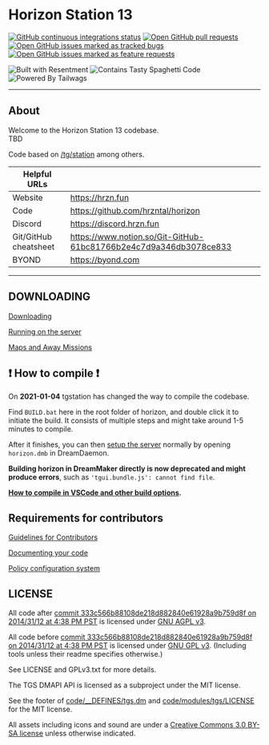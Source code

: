 # Horizon Station 13

[![GitHub continuous integrations status](https://img.shields.io/github/workflow/status/hrzntal/horizon/CI%20Suite/main?style=for-the-badge)](https://github.com/hrzntal/horizon/actions?query=workflow%3A%22CI+Suite%22)
[![Open GitHub pull requests](https://img.shields.io/github/issues-pr/hrzntal/horizon?color=blue&style=for-the-badge)](https://github.com/hrzntal/horizon/pulls)
[![Open GitHub issues marked as tracked bugs](https://img.shields.io/github/issues/hrzntal/horizon/Issue%20:%20Tracked%20Bug?label=Bug%20Reports&style=for-the-badge)](https://github.com/hrzntal/horizon/issues?q=is%3Aissue+is%3Aopen+label%3A%22Issue%3ATracked+Bug%22)
[![Open GitHub issues marked as feature requests](https://img.shields.io/github/issues/hrzntal/horizon/Issue%20:%20Feature%20Request?label=Feature%20Requests&color=a180f2&style=for-the-badge)](https://github.com/hrzntal/horizon/issues?q=is%3Aissue+is%3Aopen+label%3A%22Issue%3AFeature+Request%22)

![Built with Resentment](https://img.shields.io/static/v1?label=Built%20with&message=Resentment&labelColor=e36d25&color=d15d27&style=for-the-badge)
![Contains Tasty Spaghetti Code](https://img.shields.io/static/v1?label=Contains&message=Tasty%20Spaghetti%20Code&labelColor=31c4f3&color=389ad5&style=for-the-badge)
![Powered By Tailwags](https://img.shields.io/static/v1?label=Powered%20By&message=Tailwags&labelColor=c1d72f&color=5d9741&style=for-the-badge)

---

## About
Welcome to the Horizon Station 13 codebase.  
TBD

Code based on [/tg/station](https://github.com/tgstation/tgstation) among others.

| Helpful URLs |                               |
|---------|------------------------------------|
| Website | https://hrzn.fun                   |
| Code    | https://github.com/hrzntal/horizon |
| Discord | https://discord.hrzn.fun           |
| Git/GitHub cheatsheet | https://www.notion.so/Git-GitHub-61bc81766b2e4c7d9a346db3078ce833 |
| BYOND   | https://byond.com                  |
---

## DOWNLOADING
[Downloading](.github/DOWNLOADING.md)

[Running on the server](.github/RUNNING_A_SERVER.md)

[Maps and Away Missions](.github/MAPS_AND_AWAY_MISSIONS.md)

## :exclamation: How to compile :exclamation:

On **2021-01-04** tgstation has changed the way to compile the codebase.

Find `BUILD.bat` here in the root folder of horizon, and double click it to initiate the build. It consists of multiple steps and might take around 1-5 minutes to compile.

After it finishes, you can then [setup the server](.github/RUNNING_A_SERVER.md) normally by opening `horizon.dmb` in DreamDaemon.

**Building horizon in DreamMaker directly is now deprecated and might produce errors**, such as `'tgui.bundle.js': cannot find file`.

**[How to compile in VSCode and other build options](tools/build/README.md).**

## Requirements for contributors
[Guidelines for Contributors](.github/CONTRIBUTING.md)

<!-- Hopefully soon.
[/tg/station HACKMD account](https://hackmd.io/@tgstation) - Design documentation here
-->

[Documenting your code](.github/AUTODOC_GUIDE.md)

[Policy configuration system](.github/POLICYCONFIG.md)

## LICENSE

All code after [commit 333c566b88108de218d882840e61928a9b759d8f on 2014/31/12 at 4:38 PM PST](https://github.com/hrzntal/horizon/commit/333c566b88108de218d882840e61928a9b759d8f) is licensed under [GNU AGPL v3](https://www.gnu.org/licenses/agpl-3.0.html).

All code before [commit 333c566b88108de218d882840e61928a9b759d8f on 2014/31/12 at 4:38 PM PST](https://github.com/hrzntal/horizon/commit/333c566b88108de218d882840e61928a9b759d8f) is licensed under [GNU GPL v3](https://www.gnu.org/licenses/gpl-3.0.html).
(Including tools unless their readme specifies otherwise.)

See LICENSE and GPLv3.txt for more details.

The TGS DMAPI API is licensed as a subproject under the MIT license.

See the footer of [code/__DEFINES/tgs.dm](./code/__DEFINES/tgs.dm) and [code/modules/tgs/LICENSE](./code/modules/tgs/LICENSE) for the MIT license.

All assets including icons and sound are under a [Creative Commons 3.0 BY-SA license](https://creativecommons.org/licenses/by-sa/3.0/) unless otherwise indicated.
